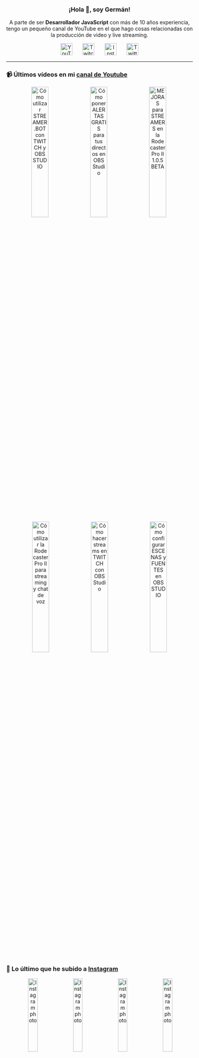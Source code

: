 <p align="center" width="300">
  <h3 align="center">¡Hola 👋, soy Germán!</h3>
</p>

<p align="center">A parte de ser <strong>Desarrollador JavaScript</strong> con más de 10 años experiencia, tengo un pequeño canal de YouTube en el que hago cosas relacionadas con la producción de video y live streaming.</p>

<p align="center">
  <a href="https://youtube.com/@germix" target="blank"><img src="https://cdn.simpleicons.org/youtube/FF0000" alt="YouTube" title="YouTube" width="32px" /></a>
  &#8287;&#8287;&#8287;&#8287;&#8287;
  <a href="https://twitch.tv/germix_tv" target="blank"><img src="https://cdn.simpleicons.org/twitch/9146FF" alt="Twitch" title="Twitch" width="32px" /></a>
  &#8287;&#8287;&#8287;&#8287;&#8287;
  <a href="https://instagram.com/germix_tv" target="blank"><img src="https://cdn.simpleicons.org/instagram/E4405F" alt="Instagram" title="Instagram" width="32px" /></a>
  &#8287;&#8287;&#8287;&#8287;&#8287;
  <a href="https://twitter.com/germix_tv" target="blank"><img src="https://cdn.simpleicons.org/twitter/1DA1F2" alt="Twitter" title="Twitter" width="32px" />
  </a>
</p>

<hr />

<p align="center">
  <h3>📹 Últimos vídeos en mi <a href="https://youtube.com/@germix?sub_confirmation=1" target="blank">canal de Youtube</a></h3>
</p>
<p align="center">&#8287;<a href="https://youtu.be/2AilFoiYnlc" target="blank"><img width="30%" src="https://img.youtube.com/vi/2AilFoiYnlc/mqdefault.jpg" alt="Cómo utilizar STREAMER.BOT con TWITCH y OBS STUDIO" title="Cómo utilizar STREAMER.BOT con TWITCH y OBS STUDIO" /></a>  &#8287;<a href="https://youtu.be/3EUPLZjGjkY" target="blank"><img width="30%" src="https://img.youtube.com/vi/3EUPLZjGjkY/mqdefault.jpg" alt="Cómo poner ALERTAS GRATIS para tus directos en OBS Studio" title="Cómo poner ALERTAS GRATIS para tus directos en OBS Studio" /></a>  &#8287;<a href="https://youtu.be/3mLzME7gODA" target="blank"><img width="30%" src="https://img.youtube.com/vi/3mLzME7gODA/mqdefault.jpg" alt="MEJORAS para STREAMERS en la Rodecaster Pro II 1.0.5 BETA" title="MEJORAS para STREAMERS en la Rodecaster Pro II 1.0.5 BETA" /></a>  &#8287;<a href="https://youtu.be/8784wBhHpVo" target="blank"><img width="30%" src="https://img.youtube.com/vi/8784wBhHpVo/mqdefault.jpg" alt="Cómo utilizar la Rodecaster Pro II para streaming y chat de voz" title="Cómo utilizar la Rodecaster Pro II para streaming y chat de voz" /></a>  &#8287;<a href="https://youtu.be/L-Fe5wee3uM" target="blank"><img width="30%" src="https://img.youtube.com/vi/L-Fe5wee3uM/mqdefault.jpg" alt="Cómo hacer streams en TWITCH con OBS Studio" title="Cómo hacer streams en TWITCH con OBS Studio" /></a>  &#8287;<a href="https://youtu.be/TjLFIa8oTSs" target="blank"><img width="30%" src="https://img.youtube.com/vi/TjLFIa8oTSs/mqdefault.jpg" alt="Cómo configurar ESCENAS y FUENTES en OBS STUDIO" title="Cómo configurar ESCENAS y FUENTES en OBS STUDIO" /></a></p>

<p align="center">
  <h3>📸 Lo último que he subido a <a href="https://instagram.com/germix_tv" target="blank">Instagram</a></h3>
</p>
<p align="center">&#8287;<a href='https://instagram.com/p/Cxq2OsqNILP' target='_blank'><img width='22.5%' src='https://instagram.fkiv7-1.fna.fbcdn.net/v/t51.2885-15/382702730_2562546000576156_8441172696027902390_n.jpg?stp=dst-jpg_e15_fr_p1080x1080&_nc_ht=instagram.fkiv7-1.fna.fbcdn.net&_nc_cat=100&_nc_ohc=pixmbZgqcnAAX8apE8k&edm=APU89FABAAAA&ccb=7-5&oh=00_AfBOFh0MrJoU6WJfce77Py7UvqhTsGPtsUSkUsxDIcBRKA&oe=6515169A&_nc_sid=bc0c2c' alt='Instagram photo' /></a>  &#8287;<a href='https://instagram.com/p/Cxlxoh3NyWS' target='_blank'><img width='22.5%' src='https://instagram.fkiv7-1.fna.fbcdn.net/v/t51.2885-15/382717151_1640351209708007_2810377516422796081_n.jpg?stp=dst-jpg_e15_fr_p1080x1080&_nc_ht=instagram.fkiv7-1.fna.fbcdn.net&_nc_cat=111&_nc_ohc=KZ6J5mlZ-90AX_00iGD&edm=APU89FABAAAA&ccb=7-5&oh=00_AfDhTdzipx5DWHx8dpyMwNmr1NZtIIAiG1Bf1h3Pmoa0Ng&oe=65154850&_nc_sid=bc0c2c' alt='Instagram photo' /></a>  &#8287;<a href='https://instagram.com/p/CxlIWT1xqd2' target='_blank'><img width='22.5%' src='https://instagram.fkiv7-1.fna.fbcdn.net/v/t51.2885-15/382074454_1344757813125414_5061495449904523297_n.jpg?stp=dst-jpg_e15_fr_p1080x1080&_nc_ht=instagram.fkiv7-1.fna.fbcdn.net&_nc_cat=106&_nc_ohc=luB7e52uMjAAX9h-3Ji&edm=APU89FABAAAA&ccb=7-5&oh=00_AfCW1ZkBJR1eecVc9zI_5HKL_DkCWKa9AwXhs5-SwWr6Kw&oe=6514F855&_nc_sid=bc0c2c' alt='Instagram photo' /></a>  &#8287;<a href='https://instagram.com/p/CxfLuNntSfq' target='_blank'><img width='22.5%' src='https://instagram.fkiv7-1.fna.fbcdn.net/v/t51.2885-15/380933585_866192648374192_3721113509983964004_n.jpg?stp=dst-jpg_e15&_nc_ht=instagram.fkiv7-1.fna.fbcdn.net&_nc_cat=104&_nc_ohc=51ZvkJ8nK00AX_Tj-ZL&edm=APU89FABAAAA&ccb=7-5&oh=00_AfBkhpPTkn-DS888v3DoONm4rQJz5qSglX83rIkr9YbRQA&oe=6514D070&_nc_sid=bc0c2c' alt='Instagram photo' /></a></p>